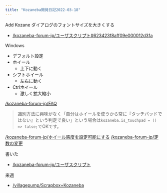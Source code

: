 ```yaml
---
title: "Kozaneba開発日記2022-03-18"
---
```


Add Kozane ダイアログのフォントサイズを大きくする
- [/kozaneba-forum-jp/ユーザスクリプト#623423f8aff09e000012d31a](https://scrapbox.io/kozaneba-forum-jp/ユーザスクリプト#623423f8aff09e000012d31a)

Windows
- デフォルト設定
- ホイール
    - 上下に動く
- シフトホイール
    - 左右に動く
- Ctrlホイール
    - 激しく拡大縮小


[/kozaneba-forum-jp/FAQ](https://scrapbox.io/kozaneba-forum-jp/FAQ)
> 識別方法に興味がなく「自分はホイールを使うから常に『タッチパッドではない』という判定で良い」という場合は`kozaneba.is_touchpad = () => false;`でOKです。

[/kozaneba-forum-jp/ホイール感度を設定可能にする](https://scrapbox.io/kozaneba-forum-jp/ホイール感度を設定可能にする)
[/kozaneba-forum-jp/定数の変更](https://scrapbox.io/kozaneba-forum-jp/定数の変更)

書いた
- [/kozaneba-forum-jp/ユーザスクリプト](https://scrapbox.io/kozaneba-forum-jp/ユーザスクリプト)

来週
- [/villagepump/Scrapbox+Kozaneba](https://scrapbox.io/villagepump/Scrapbox+Kozaneba)
